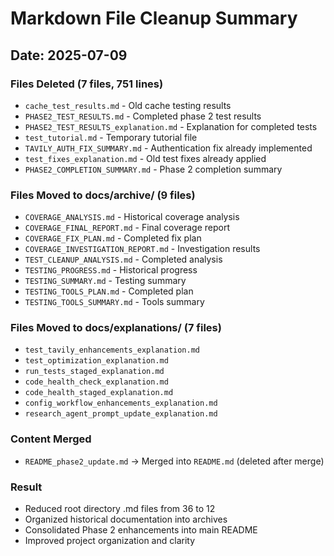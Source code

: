# Markdown File Cleanup Summary

## Date: 2025-07-09

### Files Deleted (7 files, 751 lines)
- `cache_test_results.md` - Old cache testing results
- `PHASE2_TEST_RESULTS.md` - Completed phase 2 test results  
- `PHASE2_TEST_RESULTS_explanation.md` - Explanation for completed tests
- `test_tutorial.md` - Temporary tutorial file
- `TAVILY_AUTH_FIX_SUMMARY.md` - Authentication fix already implemented
- `test_fixes_explanation.md` - Old test fixes already applied
- `PHASE2_COMPLETION_SUMMARY.md` - Phase 2 completion summary

### Files Moved to docs/archive/ (9 files)
- `COVERAGE_ANALYSIS.md` - Historical coverage analysis
- `COVERAGE_FINAL_REPORT.md` - Final coverage report
- `COVERAGE_FIX_PLAN.md` - Completed fix plan
- `COVERAGE_INVESTIGATION_REPORT.md` - Investigation results
- `TEST_CLEANUP_ANALYSIS.md` - Completed analysis
- `TESTING_PROGRESS.md` - Historical progress
- `TESTING_SUMMARY.md` - Testing summary
- `TESTING_TOOLS_PLAN.md` - Completed plan
- `TESTING_TOOLS_SUMMARY.md` - Tools summary

### Files Moved to docs/explanations/ (7 files)
- `test_tavily_enhancements_explanation.md`
- `test_optimization_explanation.md`
- `run_tests_staged_explanation.md`
- `code_health_check_explanation.md`
- `code_health_staged_explanation.md`
- `config_workflow_enhancements_explanation.md`
- `research_agent_prompt_update_explanation.md`

### Content Merged
- `README_phase2_update.md` → Merged into `README.md` (deleted after merge)

### Result
- Reduced root directory .md files from 36 to 12
- Organized historical documentation into archives
- Consolidated Phase 2 enhancements into main README
- Improved project organization and clarity